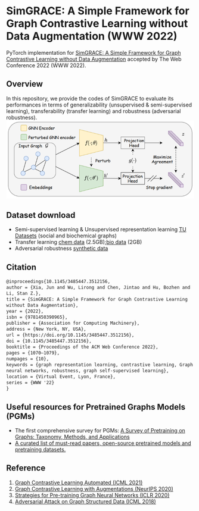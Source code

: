 # SimGRACE: A Simple Framework for Graph Contrastive Learning without Data Augmentation (WWW 2022)
PyTorch implementation for [SimGRACE: A Simple Framework for Graph Contrastive Learning without Data Augmentation](https://arxiv.org/pdf/2202.03104.pdf) accepted by The Web Conference 2022 (WWW 2022).
## Overview
In this repository, we provide the codes of SimGRACE to evaluate its performances in terms of generalizability (unsupervised & semi-supervised learning), transferability (transfer learning) and robustness (adversarial robustness).
![](./simgrace.png)
## Dataset download
* Semi-supervised learning & Unsupervised representation learning [TU Datasets](https://chrsmrrs.github.io/datasets/docs/datasets/) (social and biochemical graphs)
* Transfer learning [chem data](http://snap.stanford.edu/gnn-pretrain/data/chem_dataset.zip) (2.5GB);[bio data](http://snap.stanford.edu/gnn-pretrain/data/bio_dataset.zip) (2GB) 
* Adversarial robustness [synthetic data](https://www.dropbox.com/sh/mu8odkd36x54rl3/AABg8ABiMqwcMEM5qKIY97nla?dl=0)

## Citation
```
@inproceedings{10.1145/3485447.3512156,
author = {Xia, Jun and Wu, Lirong and Chen, Jintao and Hu, Bozhen and Li, Stan Z.},
title = {SimGRACE: A Simple Framework for Graph Contrastive Learning without Data Augmentation},
year = {2022},
isbn = {9781450390965},
publisher = {Association for Computing Machinery},
address = {New York, NY, USA},
url = {https://doi.org/10.1145/3485447.3512156},
doi = {10.1145/3485447.3512156},
booktitle = {Proceedings of the ACM Web Conference 2022},
pages = {1070–1079},
numpages = {10},
keywords = {graph representation learning, contrastive learning, Graph neural networks, robustness, graph self-supervised learning},
location = {Virtual Event, Lyon, France},
series = {WWW '22}
}
```
## Useful resources for Pretrained Graphs Models (PGMs)
* The first comprehensive survey for PGMs: [A Survey of Pretraining on Graphs: Taxonomy, Methods, and Applications](https://arxiv.org/abs/2202.07893v1)
* [A curated list of must-read papers, open-source pretrained models and pretraining datasets.](https://github.com/junxia97/awesome-pretrain-on-graphs)

## Reference
1.  [Graph Contrastive Learning Automated (ICML 2021)](https://github.com/Shen-Lab/GraphCL_Automated)
2.  [Graph Contrastive Learning with Augmentations (NeurIPS 2020)](https://github.com/Shen-Lab/GraphCL)
3.  [Strategies for Pre-training Graph Neural Networks (ICLR 2020)](https://github.com/snap-stanford/pretrain-gnns/)
4.  [Adversarial Attack on Graph Structured Data (ICML 2018)](https://github.com/Hanjun-Dai/graph_adversarial_attack)
